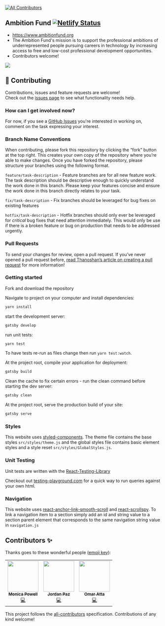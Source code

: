 <!-- ALL-CONTRIBUTORS-BADGE:START - Do not remove or modify this section -->
[![All Contributors](https://img.shields.io/badge/all_contributors-3-orange.svg?style=flat-square)](#contributors-)
<!-- ALL-CONTRIBUTORS-BADGE:END -->

## Ambition Fund [![Netlify Status](https://api.netlify.com/api/v1/badges/3ea135e7-e6a1-4cfa-96ed-d75e4de16ea8/deploy-status)](https://app.netlify.com/sites/ambitionfund/deploys)


- [https://www.ambitionfund.org ](https://www.ambitionfund.org)
- The Ambition Fund's mission is to support the professional ambitions of underrepresented people pursuing careers in technology by increasing access to free and low-cost professional development opportunities.
- Contributors welcome!

<img src="src/images/ambition-fund-landing-page-seo.png">

## 🤝 Contributing

Contributions, issues and feature requests are welcome!<br />Check out the [issues page](https://github.com/M0nica/ambition-fund-website/issues) to see what functionality needs help.

### How can I get involved now?

For now, if you see a [GitHub Issues](https://github.com/M0nica/ambition-fund-website/issues) you're interested in working on, comment on the task expressing your interest.

### Branch Name Conventions

When contributing, please fork this repository by clicking the “fork” button at the top right. This creates your own copy of the repository where you’re able to make changes. Once you have forked the repository, please structure your branches using the following format.

`feature/task-description` - Feature branches are for all new feature work. The task description should be descriptive enough to quickly understand the work done in this branch. Please keep your features concise and ensure the work done in this branch directly relates to your task.

`fix/task-description` - Fix branches should be leveraged for bug fixes on existing features

`hotfix/task-description` - Hotfix branches should only ever be leveraged for _critical_ bug fixes that need attention immediately. This would only be use if there is a broken feature or bug on production that needs to be addressed urgently.

### Pull Requests

To send your changes for review, open a pull request. If you’ve never opened a pull request before, [read Thanoshan’s article on creating a pull request](https://www.freecodecamp.org/news/how-to-make-your-first-pull-request-on-github-3/) for more information!

### Getting started

Fork and download the repository

Navigate to project on your computer and install dependencies:

```sh
yarn install
``` 

start the development server:

```sh
gatsby develop
```

run unit tests:

```sh
yarn test
```

To have tests re-run as files change then run `yarn test:watch`.

At the project root, compile your application for deployment:

```sh
gatsby build
```

Clean the cache to fix certain errors - run the clean command before starting the dev server:

```sh
gatsby clean
```

At the project root, serve the production build of your site:

```sh
gatsby serve
```

### Styles

This website uses [styled-components](https://www.styled-components.com/). The theme file contains the base styles `src/styles/theme.js` and the global styles file contains basic element styles and a style reset `src/styles/GlobalStyles.js`.

### Unit Testing

Unit tests are written with the [React-Testing-Library](https://github.com/testing-library/react-testing-library)

Checkout out [testing-playground.com](https://testing-playground.com) for a quick way to run queries against your own html.

### Navigation

This website uses [react-anchor-link-smooth-scroll](https://github.com/mauricevancooten/react-anchor-link-smooth-scroll#readme) and [react-scrollspy](https://github.com/makotot/react-scrollspy).
To link a navigation item to a section simply add an id and string value to a section parent element that corresponds to the same navigation string value in `navigation.js`

## Contributors ✨

Thanks goes to these wonderful people ([emoji key](https://allcontributors.org/docs/en/emoji-key)):

<!-- ALL-CONTRIBUTORS-LIST:START - Do not remove or modify this section -->
<!-- prettier-ignore-start -->
<!-- markdownlint-disable -->
<table>
  <tr>
    <td align="center"><a href="https://www.aboutmonica.com"><img src="https://avatars0.githubusercontent.com/u/6998954?v=4" width="100px;" alt=""/><br /><sub><b>Monica Powell</b></sub></a><br /><a href="https://github.com/M0nica/ambition-fund-website/commits?author=m0nica" title="Code">💻</a></td>
    <td align="center"><a href="https://github.com/jordan-paz"><img src="https://avatars0.githubusercontent.com/u/42680433?v=4" width="100px;" alt=""/><br /><sub><b>Jordan Paz</b></sub></a><br /><a href="https://github.com/M0nica/ambition-fund-website/commits?author=jordan-paz" title="Code">💻</a></td>
    <td align="center"><a href="https://omaratta.me/resume"><img src="https://avatars2.githubusercontent.com/u/33264041?v=4" width="100px;" alt=""/><br /><sub><b>Omar Atta</b></sub></a><br /><a href="https://github.com/M0nica/ambition-fund-website/commits?author=omaratta212" title="Code">💻</a></td>
  </tr>
</table>

<!-- markdownlint-enable -->
<!-- prettier-ignore-end -->
<!-- ALL-CONTRIBUTORS-LIST:END -->

This project follows the [all-contributors](https://github.com/all-contributors/all-contributors) specification. Contributions of any kind welcome!
